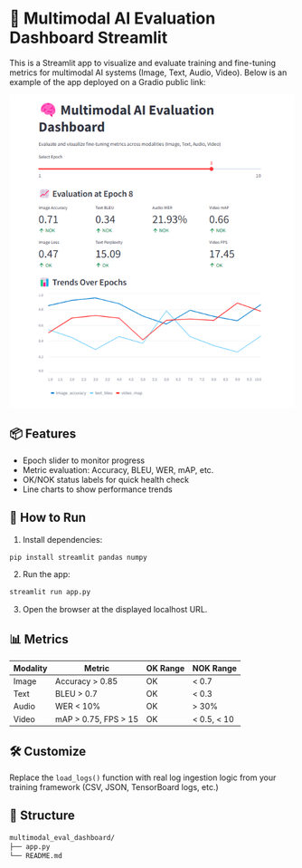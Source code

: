 # 🧠 Multimodal AI Evaluation Dashboard Streamlit

This is a Streamlit app to visualize and evaluate training and fine-tuning metrics for multimodal AI systems (Image, Text, Audio, Video).
Below is an example of the app deployed on a Gradio public link:

![Streamlit Deployment](dashboard.png)

## 📦 Features

- Epoch slider to monitor progress
- Metric evaluation: Accuracy, BLEU, WER, mAP, etc.
- OK/NOK status labels for quick health check
- Line charts to show performance trends

## 🚀 How to Run

1. Install dependencies:
```bash
pip install streamlit pandas numpy
```

2. Run the app:
```bash
streamlit run app.py
```

3. Open the browser at the displayed localhost URL.

## 📊 Metrics

| Modality | Metric | OK Range | NOK Range |
|----------|--------|----------|-----------|
| Image    | Accuracy > 0.85 | OK | < 0.7 |
| Text     | BLEU > 0.7 | OK | < 0.3 |
| Audio    | WER < 10% | OK | > 30% |
| Video    | mAP > 0.75, FPS > 15 | OK | < 0.5, < 10 |

## 🛠 Customize

Replace the `load_logs()` function with real log ingestion logic from your training framework (CSV, JSON, TensorBoard logs, etc.)

## 📂 Structure

```
multimodal_eval_dashboard/
├── app.py
└── README.md
```

